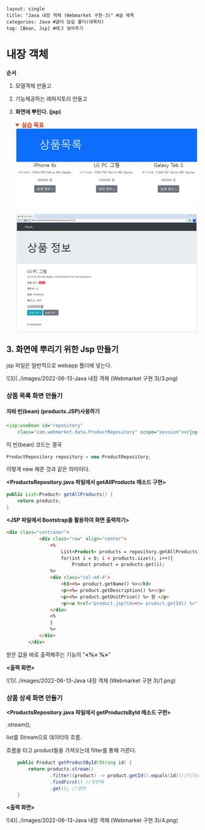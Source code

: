 ```
layout: single
title: "Java 내장 객체 (Webmarket 구현-3)" #글 제목
categories: Java #글이 담길 폴더(대목차)
tag: [Bean, Jsp] #태그 넣어주기
```

# 내장 객체

**순서**

1. 모델객체 만들고

2. 기능제공하는 레파지토리 만들고

3. **화면에 뿌린다. (jsp)**

   

   <details open="" style="box-sizing: border-box; margin-top: 0px; margin-bottom: 0px;"><summary style="box-sizing: border-box; font-weight: bold; font-size: 15px; color: rgb(228, 57, 20);">실습 목표</summary><div style="box-sizing: border-box; padding-top: 0px;"><img src="../images/2022-06-13-Java 내장 객체 (Webmarket 구현 3)/1.png" data-src="../images/2022-06-13-Java 내장 객체 (Webmarket 구현-3)/image-20220613180304121.png" style="box-sizing: border-box; border-width: 0px 4px 0px 2px; border-top-style: initial; border-right-style: solid; border-bottom-style: initial; border-left-style: solid; border-top-color: initial; border-right-color: transparent; border-bottom-color: initial; border-left-color: transparent; border-image: initial; vertical-align: middle; max-width: 100%; image-orientation: from-image; cursor: default;"><span>&nbsp;</span><img src="../images/2022-06-13-Java 내장 객체 (Webmarket 구현 3)/4.png" data-src="../images/2022-06-13-Java 내장 객체 (Webmarket 구현-3)/image-20220613180320544.png" style="box-sizing: border-box; border-width: 0px 4px 0px 2px; border-top-style: initial; border-right-style: solid; border-bottom-style: initial; border-left-style: solid; border-top-color: initial; border-right-color: transparent; border-bottom-color: initial; border-left-color: transparent; border-image: initial; vertical-align: middle; max-width: 100%; image-orientation: from-image; cursor: default;"></div></details>

   

## 3. 화면에 뿌리기 위한 Jsp 만들기

jsp 파일은 일반적으로 webapp 폴더에 넣는다.

![3](../images/2022-06-13-Java 내장 객체 (Webmarket 구현 3)/3.png)





### 상품 목록 화면 만들기

#### 자바 빈(bean) (products.JSP)사용하기

```jsp
<jsp:useBean id="repository"
    class="com.webmarket.data.ProductRepository" scope="session"></jsp:useBean>
```

이 빈(bean) 코드는 결국

```java
ProductRepository repository = new ProductRepository;
```

이렇게 new 해준 것과 같은 의미이다.

   



**<ProductsRepository.java 파일에서 getAllProducts 메소드 구현>**

```java
public List<Product> getAllProducts() {
    return products;
}
```



**<JSP 파일에서 Bootstrap을 활용하여 화면 출력하기>**

```html
<div class="contianer">
            <div class="row" align="center">
                <%
                    List<Product> products = repository.getAllProducts();
                    for(int i = 0; i < products.size(); i++){
                        Product product = products.get(i);
                %>
                <div class="col-md-4">
                    <h3><%= product.getName() %></h3>
                    <p><%= product.getDescription() %></p>
                    <p><%= product.getUnitPrice() %> 원 </p>
                    <p><a href="product.jsp?id=<%= product.getId() %>" class = "btn btn-secondary">상세 정보 &raquo;</a></p>
                </div>
                <%
                }
                %>
            </div>
        </div>
```

받은 값을 바로 출력해주는 기능의 "**<%= %>**"



**<출력 화면>**

![1](../images/2022-06-13-Java 내장 객체 (Webmarket 구현 3)/1.png)





### 상품 상세 화면 만들기

**<ProductsRepository.java 파일에서 getProductsById 메소드 구현>**

.stream();

list를 Stream으로 데이터의 흐름.

흐름을 타고 product들을 가져오는데 filter를 통해 거른다.

```java
    public Product getProductById(String id) {
    	return products.stream()
    			.filter((product) -> product.getId().equals(id))//filter로 조건 걸기
    			.findFirst() //첫번째
    			.get(); //얻어
    }
```



**<출력 화면>** 

![4](../images/2022-06-13-Java 내장 객체 (Webmarket 구현 3)/4.png)
